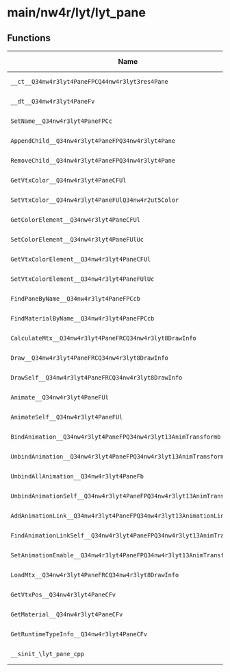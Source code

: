 # main/nw4r/lyt/lyt_pane

## Functions

| Name | Address | Match % |
|------|---------|---------|
| `__ct__Q34nw4r3lyt4PaneFPCQ44nw4r3lyt3res4Pane` | `0x8000BD4C` | :x: (0.0%) |
| `__dt__Q34nw4r3lyt4PaneFv` | `0x8000BE80` | :x: (0.0%) |
| `SetName__Q34nw4r3lyt4PaneFPCc` | `0x8000BFAC` | :x: (0.0%) |
| `AppendChild__Q34nw4r3lyt4PaneFPQ34nw4r3lyt4Pane` | `0x8000BFE8` | :x: (0.0%) |
| `RemoveChild__Q34nw4r3lyt4PaneFPQ34nw4r3lyt4Pane` | `0x8000C038` | :x: (0.0%) |
| `GetVtxColor__Q34nw4r3lyt4PaneCFUl` | `0x8000C074` | :x: (0.0%) |
| `SetVtxColor__Q34nw4r3lyt4PaneFUlQ34nw4r2ut5Color` | `0x8000C080` | :x: (0.0%) |
| `GetColorElement__Q34nw4r3lyt4PaneCFUl` | `0x8000C084` | :x: (0.0%) |
| `SetColorElement__Q34nw4r3lyt4PaneFUlUc` | `0x8000C0AC` | :x: (0.0%) |
| `GetVtxColorElement__Q34nw4r3lyt4PaneCFUl` | `0x8000C0D4` | :x: (0.0%) |
| `SetVtxColorElement__Q34nw4r3lyt4PaneFUlUc` | `0x8000C0DC` | :x: (0.0%) |
| `FindPaneByName__Q34nw4r3lyt4PaneFPCcb` | `0x8000C0E0` | :x: (0.0%) |
| `FindMaterialByName__Q34nw4r3lyt4PaneFPCcb` | `0x8000C18C` | :x: (0.0%) |
| `CalculateMtx__Q34nw4r3lyt4PaneFRCQ34nw4r3lyt8DrawInfo` | `0x8000C244` | :x: (0.0%) |
| `Draw__Q34nw4r3lyt4PaneFRCQ34nw4r3lyt8DrawInfo` | `0x8000C53C` | :x: (0.0%) |
| `DrawSelf__Q34nw4r3lyt4PaneFRCQ34nw4r3lyt8DrawInfo` | `0x8000C5C0` | :x: (0.0%) |
| `Animate__Q34nw4r3lyt4PaneFUl` | `0x8000C5C4` | :x: (0.0%) |
| `AnimateSelf__Q34nw4r3lyt4PaneFUl` | `0x8000C650` | :x: (0.0%) |
| `BindAnimation__Q34nw4r3lyt4PaneFPQ34nw4r3lyt13AnimTransformb` | `0x8000C704` | :x: (0.0%) |
| `UnbindAnimation__Q34nw4r3lyt4PaneFPQ34nw4r3lyt13AnimTransformb` | `0x8000C720` | :x: (0.0%) |
| `UnbindAllAnimation__Q34nw4r3lyt4PaneFb` | `0x8000C7B0` | :x: (0.0%) |
| `UnbindAnimationSelf__Q34nw4r3lyt4PaneFPQ34nw4r3lyt13AnimTransform` | `0x8000C7C8` | :x: (0.0%) |
| `AddAnimationLink__Q34nw4r3lyt4PaneFPQ34nw4r3lyt13AnimationLink` | `0x8000C828` | :x: (0.0%) |
| `FindAnimationLinkSelf__Q34nw4r3lyt4PaneFPQ34nw4r3lyt13AnimTransform` | `0x8000C85C` | :x: (0.0%) |
| `SetAnimationEnable__Q34nw4r3lyt4PaneFPQ34nw4r3lyt13AnimTransformbb` | `0x8000C864` | :x: (0.0%) |
| `LoadMtx__Q34nw4r3lyt4PaneFRCQ34nw4r3lyt8DrawInfo` | `0x8000C924` | :x: (0.0%) |
| `GetVtxPos__Q34nw4r3lyt4PaneCFv` | `0x8000CA24` | :x: (0.0%) |
| `GetMaterial__Q34nw4r3lyt4PaneCFv` | `0x8000CB10` | :x: (0.0%) |
| `GetRuntimeTypeInfo__Q34nw4r3lyt4PaneCFv` | `0x8000CB18` | :x: (0.0%) |
| `__sinit_\lyt_pane_cpp` | `0x8000CB20` | :x: (0.0%) |